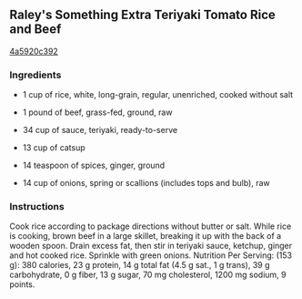 ## Raley's Something Extra Teriyaki Tomato Rice and Beef

[4a5920c392](http://www.food.com/recipe/raleys-something-extra-teriyaki-tomato-rice-and-beef-327995)

### Ingredients

 - 1 cup of rice, white, long-grain, regular, unenriched, cooked without salt

 - 1 pound of beef, grass-fed, ground, raw

 - 34 cup of sauce, teriyaki, ready-to-serve

 - 13 cup of catsup

 - 14 teaspoon of spices, ginger, ground

 - 14 cup of onions, spring or scallions (includes tops and bulb), raw

### Instructions

Cook rice according to package directions without butter or salt. While rice is cooking, brown beef in a large skillet, breaking it up with the back of a wooden spoon. Drain excess fat, then stir in teriyaki sauce, ketchup, ginger and hot cooked rice. Sprinkle with green onions. Nutrition Per Serving: (153 g): 380 calories, 23 g protein, 14 g total fat (4.5 g sat., 1 g trans), 39 g carbohydrate, 0 g fiber, 13 g sugar, 70 mg cholesterol, 1200 mg sodium, 9 points.